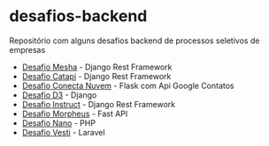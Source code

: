 # desafios-backend

Repositório com alguns desafios backend de processos seletivos de empresas

* [Desafio Mesha](https://github.com/Italo11Marcos/desafios-backend/tree/master/desafio-back-mesha) - Django Rest Framework
* [Desafio Catapi](https://github.com/Italo11Marcos/desafios-backend/tree/master/desafio-catapi) - Django Rest Framework
* [Desafio Conecta Nuvem](https://github.com/Italo11Marcos/desafios-backend/tree/master/desafio-conectanuvem) - Flask com Api Google Contatos
* [Desafio D3](https://github.com/Italo11Marcos/desafios-backend/tree/master/desafio-d3) - Django
* [Desafio Instruct](https://github.com/Italo11Marcos/desafios-backend/tree/master/desafio-instruct2102) - Django Rest Framework
* [Desafio Morpheus](https://github.com/Italo11Marcos/desafios-backend/tree/master/desafio-morpheus) - Fast API
* [Desafio Nano](https://github.com/Italo11Marcos/desafios-backend/tree/master/desafio-nano) - PHP
* [Desafio Vesti](https://github.com/Italo11Marcos/desafios-backend/tree/master/desafio-vesti) - Laravel
